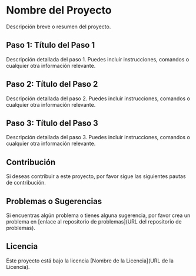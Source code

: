 # Nombre del Proyecto

Descripción breve o resumen del proyecto.

## Paso 1: Título del Paso 1

Descripción detallada del paso 1. Puedes incluir instrucciones, comandos o cualquier otra información relevante.

## Paso 2: Título del Paso 2

Descripción detallada del paso 2. Puedes incluir instrucciones, comandos o cualquier otra información relevante.

## Paso 3: Título del Paso 3

Descripción detallada del paso 3. Puedes incluir instrucciones, comandos o cualquier otra información relevante.

## Contribución

Si deseas contribuir a este proyecto, por favor sigue las siguientes pautas de contribución.

## Problemas o Sugerencias

Si encuentras algún problema o tienes alguna sugerencia, por favor crea un problema en [enlace al repositorio de problemas](URL del repositorio de problemas).

## Licencia

Este proyecto está bajo la licencia [Nombre de la Licencia](URL de la Licencia).
